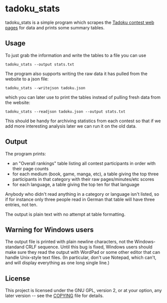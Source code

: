 # tadoku_stats

tadoku_stats is a simple program which scrapes the [Tadoku contest web pages](http://readmod.com/ranking) for data and prints some summary tables.

## Usage

To just grab the information and write the tables to a file you can use
```
tadoku_stats --output stats.txt
```

The program also supports writing the raw data it has pulled from the website to a json file:
```
tadoku_stats --writejson tadoku.json
```

which you can later use to print the tables instead of pulling fresh data from the website:
```
tadoku_stats --readjson tadoku.json --output stats.txt
```

This should be handy for archiving statistics from each contest so that if we add more interesting analysis later we can run it on the old data.

## Output

The program prints:

* an "Overall rankings" table listing all contest participants in order with their page counts
* for each medium (book, game, manga, etc), a table giving the top three participants in that category with their raw pages/minutes/etc scores
* for each language, a table giving the top ten for that language

Anybody who didn't read anything in a category or language isn't listed, so if for instance only three people read in German that table will have three entries, not ten.

The output is plain text with no attempt at table formatting.

## Warning for Windows users

The output file is printed with plain newline characters, not the Windows-standand CRLF sequence. Until this bug is fixed, Windows users should make sure they read the output with WordPad or some other editor that can handle Unix-style text files. (In particular, don't use Notepad, which can't, and will display everything as one long single line.)

## License

This project is licensed under the GNU GPL, version 2, or at your option, any later version -- see the [COPYING](COPYING) file for details.
